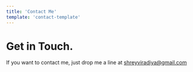 ```yaml
---
title: 'Contact Me'
template: 'contact-template'
---
```


# Get in Touch.

If you want to contact me, just drop me a line at shreyviradiya@gmail.com
